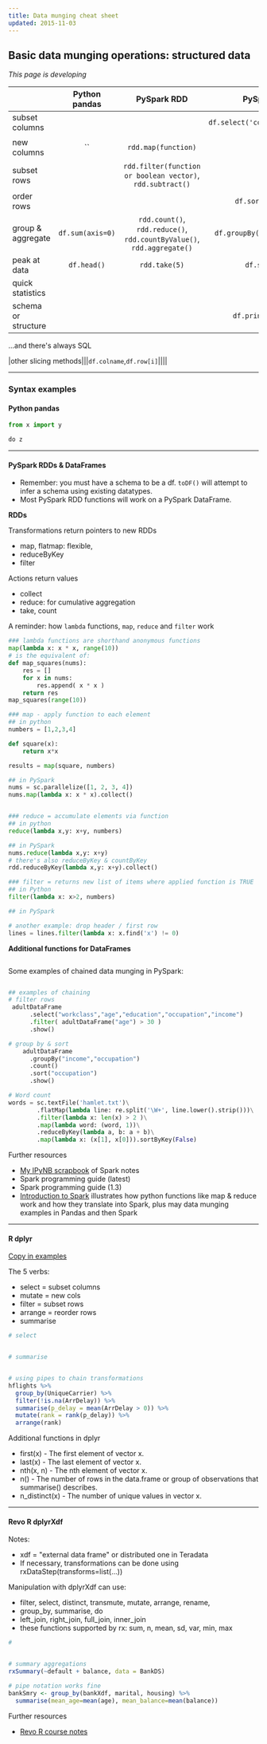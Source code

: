 ```yaml
---
title: Data munging cheat sheet
updated: 2015-11-03
---
```


## Basic data munging operations: structured data

_This page is developing_


| |Python pandas| PySpark RDD | PySpark DF | R dplyr | Revo R dplyrXdf|
|-|:-----------:|:-----------:|:----------:|:-------:|:--------------:|
|subset columns|||`df.select('col1','col2',...)`|`select(df, col1, col2, ...)`||
|new columns|``|`rdd.map(function)`||`mutate(df, col1=col2+col3, col4=col5^2,...)`||
|subset rows||`rdd.filter(function or boolean vector)`, `rdd.subtract()`||`filter`||
|order rows|||`df.sort('col1')`|`arrange`||
|group & aggregate|`df.sum(axis=0)`|`rdd.count()`, `rdd.reduce()`, `rdd.countByValue()`, `rdd.aggregate()`|`df.groupBy('col1','col2')`|`group_by(df, var1, var2,...) %>% summarise(col=func(var3), col2=func(var4),...)`|`rxSummary(formula,df)` <br> or <br> `group_by() %>% summarise()` |
|peak at data|`df.head()`|`rdd.take(5)`|`df.show(5)`|||
|quick statistics||||`summary()`|`rxGetVarInfo()`|
|schema or structure|||`df.printSchema()`||||
...and there's always SQL


|other slicing methods|||`df.colname`,`df.row[i]`||||


---

### Syntax examples

#### Python pandas

```python
from x import y

do z
```

---

#### PySpark RDDs & DataFrames

* Remember: you must have a schema to be a df. `toDF()` will attempt to infer a schema using existing datatypes.
* Most PySpark RDD functions will work on a PySpark DataFrame.

__RDDs__

Transformations return pointers to new RDDs

* map, flatmap: flexible,
* reduceByKey
* filter

Actions return values

* collect
* reduce: for cumulative aggregation
* take, count


A reminder: how `lambda` functions, `map`, `reduce` and `filter` work

```python
### lambda functions are shorthand anonymous functions
map(lambda x: x * x, range(10))
# is the equivalent of:
def map_squares(nums):
    res = []
    for x in nums:
        res.append( x * x )
    return res
map_squares(range(10))

### map - apply function to each element
## in python
numbers = [1,2,3,4]

def square(x):
    return x*x

results = map(square, numbers)

## in PySpark
nums = sc.parallelize([1, 2, 3, 4])
nums.map(lambda x: x * x).collect()


### reduce = accumulate elements via function
## in python
reduce(lambda x,y: x+y, numbers)

## in PySpark
nums.reduce(lambda x,y: x+y)
# there's also reduceByKey & countByKey
rdd.reduceByKey(lambda x,y: x+y).collect()

### filter = returns new list of items where applied function is TRUE
## in Python
filter(lambda x: x>2, numbers)

## in PySpark

# another example: drop header / first row
lines = lines.filter(lambda x: x.find('x') != 0)


```


__Additional functions for DataFrames__

```python


```


Some examples of chained data munging in PySpark:

```python

## examples of chaining
# filter rows
 adultDataFrame
      .select("workclass","age","education","occupation","income")
      .filter( adultDataFrame("age") > 30 )
      .show()

# group by & sort
    adultDataFrame
      .groupBy("income","occupation")
      .count()
      .sort("occupation")
      .show()

# Word count
words = sc.textFile('hamlet.txt')\
        .flatMap(lambda line: re.split('\W+', line.lower().strip()))\
        .filter(lambda x: len(x) > 2 )\
        .map(lambda word: (word, 1))\
        .reduceByKey(lambda a, b: a + b)\
        .map(lambda x: (x[1], x[0])).sortByKey(False)

```

Further resources

* [My IPyNB scrapbook](https://github.com/standarderror/Jupyter-Notebooks/blob/master/PySpark%20syntax%20notes.ipynb) of Spark notes
* Spark programming guide (latest)
* Spark programming guide (1.3)
* [Introduction to Spark](http://researchcomputing.github.io/meetup_spring_2014/python/spark.html) illustrates how python functions like map & reduce work and how they translate into Spark, plus may data munging examples in Pandas and then Spark


---

#### R dplyr

[Copy in examples](https://gist.github.com/standarderror/f7c2ae19fdbbb01b59ff#file-r-code-library-r)

The 5 verbs:
* select = subset columns
* mutate = new cols
* filter = subset rows
* arrange = reorder rows
* summarise


```r
# select


# summarise


# using pipes to chain transformations
hflights %>%
  group_by(UniqueCarrier) %>%
  filter(!is.na(ArrDelay)) %>%
  summarise(p_delay = mean(ArrDelay > 0)) %>%
  mutate(rank = rank(p_delay)) %>%
  arrange(rank)


```

Additional functions in dplyr
* first(x) - The first element of vector x.
* last(x) - The last element of vector x.
* nth(x, n) - The nth element of vector x.
* n() - The number of rows in the data.frame or group of observations that summarise() describes.
* n_distinct(x) - The number of unique values in vector x.

---

#### Revo R dplyrXdf

Notes:

* xdf = "external data frame" or distributed one in Teradata
* If necessary, transformations can be done using rxDataStep(transforms=list(...))

Manipulation with dplyrXdf can use:

* filter, select, distinct, transmute, mutate, arrange, rename,
* group_by, summarise, do
* left_join, right_join, full_join, inner_join
* these functions supported by rx: sum, n, mean, sd, var, min, max


```r
#


# summary aggregations
rxSummary(~default + balance, data = BankDS)

# pipe notation works fine
bankSmry <- group_by(bankXdf, marital, housing) %>%
  summarise(mean_age=mean(age), mean_balance=mean(balance))

```


Further resources

* [Revo R course notes](https://gist.github.com/standarderror/f7c2ae19fdbbb01b59ff#file-revo-r-training-r)
